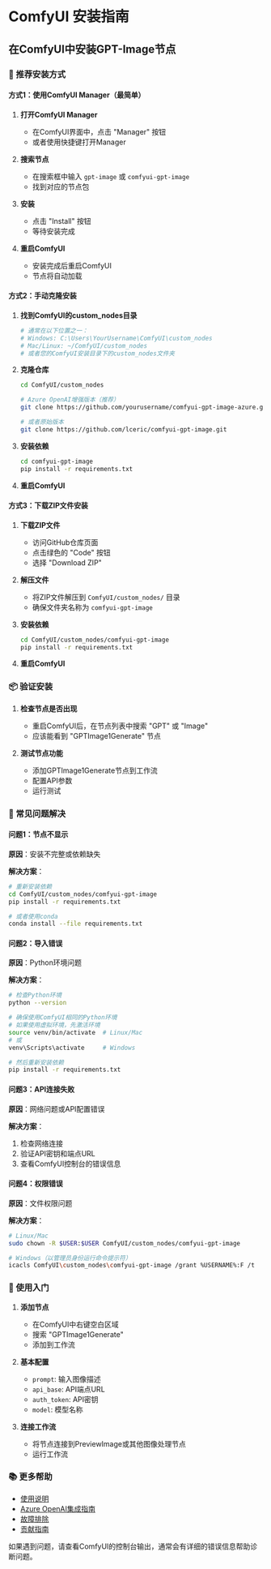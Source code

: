 # ComfyUI 安装指南

## 在ComfyUI中安装GPT-Image节点

### 🎯 推荐安装方式

#### 方式1：使用ComfyUI Manager（最简单）

1. **打开ComfyUI Manager**
   - 在ComfyUI界面中，点击 "Manager" 按钮
   - 或者使用快捷键打开Manager

2. **搜索节点**
   - 在搜索框中输入 `gpt-image` 或 `comfyui-gpt-image`
   - 找到对应的节点包

3. **安装**
   - 点击 "Install" 按钮
   - 等待安装完成

4. **重启ComfyUI**
   - 安装完成后重启ComfyUI
   - 节点将自动加载

#### 方式2：手动克隆安装

1. **找到ComfyUI的custom_nodes目录**
   ```bash
   # 通常在以下位置之一：
   # Windows: C:\Users\YourUsername\ComfyUI\custom_nodes
   # Mac/Linux: ~/ComfyUI/custom_nodes
   # 或者您的ComfyUI安装目录下的custom_nodes文件夹
   ```

2. **克隆仓库**
   ```bash
   cd ComfyUI/custom_nodes
   
   # Azure OpenAI增强版本（推荐）
   git clone https://github.com/yourusername/comfyui-gpt-image-azure.git comfyui-gpt-image
   
   # 或者原始版本
   git clone https://github.com/lceric/comfyui-gpt-image.git
   ```

3. **安装依赖**
   ```bash
   cd comfyui-gpt-image
   pip install -r requirements.txt
   ```

4. **重启ComfyUI**

#### 方式3：下载ZIP文件安装

1. **下载ZIP文件**
   - 访问GitHub仓库页面
   - 点击绿色的 "Code" 按钮
   - 选择 "Download ZIP"

2. **解压文件**
   - 将ZIP文件解压到 `ComfyUI/custom_nodes/` 目录
   - 确保文件夹名称为 `comfyui-gpt-image`

3. **安装依赖**
   ```bash
   cd ComfyUI/custom_nodes/comfyui-gpt-image
   pip install -r requirements.txt
   ```

4. **重启ComfyUI**

### 📦 验证安装

1. **检查节点是否出现**
   - 重启ComfyUI后，在节点列表中搜索 "GPT" 或 "Image"
   - 应该能看到 "GPTImage1Generate" 节点

2. **测试节点功能**
   - 添加GPTImage1Generate节点到工作流
   - 配置API参数
   - 运行测试

### 🔧 常见问题解决

#### 问题1：节点不显示

**原因**：安装不完整或依赖缺失

**解决方案**：
```bash
# 重新安装依赖
cd ComfyUI/custom_nodes/comfyui-gpt-image
pip install -r requirements.txt

# 或者使用conda
conda install --file requirements.txt
```

#### 问题2：导入错误

**原因**：Python环境问题

**解决方案**：
```bash
# 检查Python环境
python --version

# 确保使用ComfyUI相同的Python环境
# 如果使用虚拟环境，先激活环境
source venv/bin/activate  # Linux/Mac
# 或
venv\Scripts\activate     # Windows

# 然后重新安装依赖
pip install -r requirements.txt
```

#### 问题3：API连接失败

**原因**：网络问题或API配置错误

**解决方案**：
1. 检查网络连接
2. 验证API密钥和端点URL
3. 查看ComfyUI控制台的错误信息

#### 问题4：权限错误

**原因**：文件权限问题

**解决方案**：
```bash
# Linux/Mac
sudo chown -R $USER:$USER ComfyUI/custom_nodes/comfyui-gpt-image

# Windows（以管理员身份运行命令提示符）
icacls ComfyUI\custom_nodes\comfyui-gpt-image /grant %USERNAME%:F /t
```

### 🎨 使用入门

1. **添加节点**
   - 在ComfyUI中右键空白区域
   - 搜索 "GPTImage1Generate"
   - 添加到工作流

2. **基本配置**
   - `prompt`: 输入图像描述
   - `api_base`: API端点URL
   - `auth_token`: API密钥
   - `model`: 模型名称

3. **连接工作流**
   - 将节点连接到PreviewImage或其他图像处理节点
   - 运行工作流

### 📚 更多帮助

- [使用说明](README.md)
- [Azure OpenAI集成指南](AZURE_INTEGRATION.md)
- [故障排除](README.md#troubleshooting)
- [贡献指南](CONTRIBUTING.md)

如果遇到问题，请查看ComfyUI的控制台输出，通常会有详细的错误信息帮助诊断问题。
